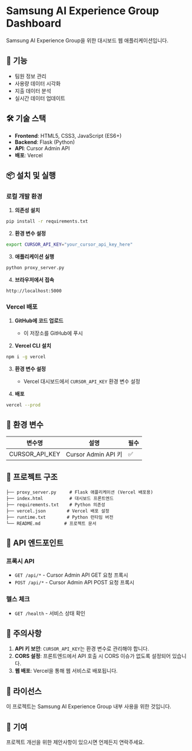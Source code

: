 # Samsung AI Experience Group Dashboard

Samsung AI Experience Group을 위한 대시보드 웹 애플리케이션입니다.

## 🚀 기능

* 팀원 정보 관리
* 사용량 데이터 시각화
* 지출 데이터 분석
* 실시간 데이터 업데이트

## 🛠️ 기술 스택

* **Frontend**: HTML5, CSS3, JavaScript (ES6+)
* **Backend**: Flask (Python)
* **API**: Cursor Admin API
* **배포**: Vercel

## 📦 설치 및 실행

### 로컬 개발 환경

1. **의존성 설치**  
```bash
pip install -r requirements.txt
```

2. **환경 변수 설정**  
```bash
export CURSOR_API_KEY="your_cursor_api_key_here"
```

3. **애플리케이션 실행**  
```bash
python proxy_server.py
```

4. **브라우저에서 접속**  
```
http://localhost:5000
```

### Vercel 배포

1. **GitHub에 코드 업로드**
   - 이 저장소를 GitHub에 푸시

2. **Vercel CLI 설치**  
```bash
npm i -g vercel
```

3. **환경 변수 설정**  
   - Vercel 대시보드에서 `CURSOR_API_KEY` 환경 변수 설정

4. **배포**  
```bash
vercel --prod
```

## 🔧 환경 변수

| 변수명              | 설명                 | 필수 |
| ---------------- | ------------------ | -- |
| CURSOR_API_KEY | Cursor Admin API 키 | ✅  |

## 📁 프로젝트 구조

```
├── proxy_server.py     # Flask 애플리케이션 (Vercel 배포용)
├── index.html          # 대시보드 프론트엔드
├── requirements.txt    # Python 의존성
├── vercel.json        # Vercel 배포 설정
├── runtime.txt        # Python 런타임 버전
└── README.md         # 프로젝트 문서
```

## 🔌 API 엔드포인트

### 프록시 API

* `GET /api/*` - Cursor Admin API GET 요청 프록시
* `POST /api/*` - Cursor Admin API POST 요청 프록시

### 헬스 체크

* `GET /health` - 서비스 상태 확인

## 🚨 주의사항

1. **API 키 보안**: `CURSOR_API_KEY`는 환경 변수로 관리해야 합니다.
2. **CORS 설정**: 프론트엔드에서 API 호출 시 CORS 이슈가 없도록 설정되어 있습니다.
3. **웹 배포**: Vercel을 통해 웹 서비스로 배포됩니다.

## 📝 라이선스

이 프로젝트는 Samsung AI Experience Group 내부 사용을 위한 것입니다.

## 🤝 기여

프로젝트 개선을 위한 제안사항이 있으시면 언제든지 연락주세요. 
